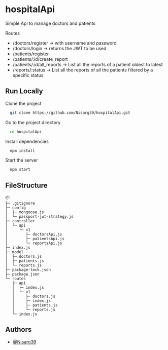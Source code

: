 
# hospitalApi

Simple Api to manage doctors and patients

Routes

- /doctors/register → with username and password
- /doctors/login → returns the JWT to be used
- /patients/register
- /patients/:id/create_report
- /patients/:id/all_reports → List all the reports of a patient oldest to latest
- /reports/:status → List all the reports of all the patients filtered by a specific status


## Run Locally

Clone the project

```bash
  git clone https://github.com/Nisarg39/hospitalApi.git
```

Go to the project directory

```bash
  cd hospitalApi
```

Install dependencies

```bash
  npm install
```

Start the server

```bash
  npm start
```


## FileStructure

```
📦 
├─ .gitignore
├─ config
│  ├─ mongoose.js
│  └─ passport-jwt-strategy.js
├─ controller
│  └─ api
│     └─ v1
│        ├─ doctorsApi.js
│        ├─ patientsApi.js
│        └─ reportsApi.js
├─ index.js
├─ model
│  ├─ doctors.js
│  ├─ patients.js
│  └─ reports.js
├─ package-lock.json
├─ package.json
└─ routes
   ├─ api
   │  ├─ index.js
   │  └─ v1
   │     ├─ doctors.js
   │     ├─ index.js
   │     ├─ patients.js
   │     └─ reports.js
   └─ index.js
```
## Authors

- [@Nisarg39](https://github.com/Nisarg39)

